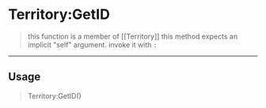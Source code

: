 # Territory:GetID
> this function is a member of [[Territory]]
> this method expects an implicit "self" argument. invoke it with `:`
-----
## Usage
> Territory:GetID()
